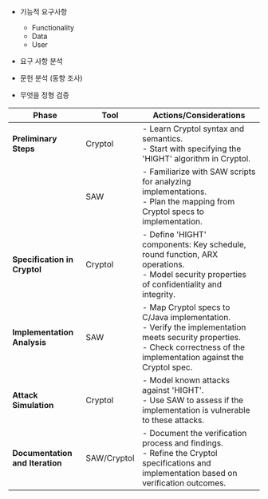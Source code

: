 
- 기능적 요구사항
	- Functionality
	- Data
	- User

- 요구 사항 분석
- 문헌 분석 (동향 조사)
- 무엇을 정형 검증

| Phase                           | Tool        | Actions/Considerations                                                                                                                                                         |
| ------------------------------- | ----------- | ------------------------------------------------------------------------------------------------------------------------------------------------------------------------------ |
| **Preliminary Steps**           | Cryptol     | - Learn Cryptol syntax and semantics.<br>- Start with specifying the 'HIGHT' algorithm in Cryptol.                                                                             |
|                                 | SAW         | - Familiarize with SAW scripts for analyzing implementations.<br>- Plan the mapping from Cryptol specs to implementation.                                                      |
| **Specification in Cryptol**    | Cryptol     | - Define 'HIGHT' components: Key schedule, round function, ARX operations.<br>- Model security properties of confidentiality and integrity.                                    |
| **Implementation Analysis**     | SAW         | - Map Cryptol specs to C/Java implementation.<br>- Verify the implementation meets security properties.<br>- Check correctness of the implementation against the Cryptol spec. |
| **Attack Simulation**           | Cryptol     | - Model known attacks against 'HIGHT'.<br>- Use SAW to assess if the implementation is vulnerable to these attacks.                                                            |
| **Documentation and Iteration** | SAW/Cryptol | - Document the verification process and findings.<br>- Refine the Cryptol specifications and implementation based on verification outcomes.                                    |
